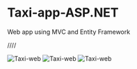 # Taxi-app-ASP.NET
Web app using MVC and Entity Framework




////

<img src="/images/Taxi-web.png" alt="Taxi-web"/>
<img src="/images/Taxi-web1.png" alt="Taxi-web"/>
<img src="/images/Taxi-web2.png" alt="Taxi-web"/>
